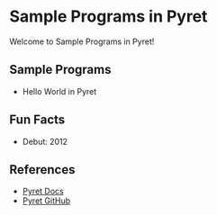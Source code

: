 # Sample Programs in Pyret

Welcome to Sample Programs in Pyret!

## Sample Programs

- Hello World in Pyret

## Fun Facts

- Debut: 2012

## References

- [Pyret Docs](http://pyret.org/)
- [Pyret GitHub](https://github.com/brownplt/pyret-lang)
